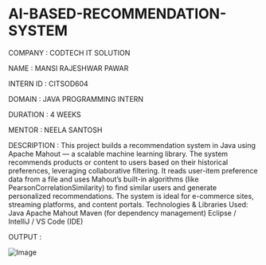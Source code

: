 # AI-BASED-RECOMMENDATION-SYSTEM

COMPANY : CODTECH IT SOLUTION

NAME : MANSI RAJESHWAR PAWAR

INTERN ID : CITSOD604

DOMAIN : JAVA PROGRAMMING INTERN

DURATION : 4 WEEKS

MENTOR : NEELA SANTOSH

DESCRIPTION : This project builds a recommendation system in Java using Apache Mahout — a scalable machine learning library. The system recommends products or content to users based on their historical preferences, leveraging collaborative filtering.
It reads user-item preference data from a file and uses Mahout’s built-in algorithms (like PearsonCorrelationSimilarity) to find similar users and generate personalized recommendations. The system is ideal for e-commerce sites, streaming platforms, and content portals.
Technologies & Libraries Used:
Java
Apache Mahout
Maven (for dependency management)
Eclipse / IntelliJ / VS Code (IDE)

OUTPUT : 

![Image](https://github.com/user-attachments/assets/9989b78c-68c3-452c-9d80-def59929df9c)

 
